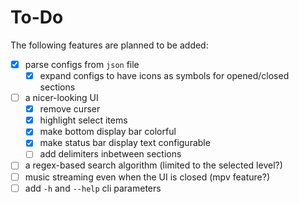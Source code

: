 # To-Do
The following features are planned to be added:

- [x] parse configs from `json` file
    - [x] expand configs to have icons as symbols for opened/closed sections
- [ ] a nicer-looking UI
    - [x] remove curser
    - [x] highlight select items
    - [x] make bottom display bar colorful
    - [x] make status bar display text configurable
    - [ ] add delimiters inbetween sections
- [ ] a regex-based search algorithm (limited to the selected level?)
- [ ] music streaming even when the UI is closed (mpv feature?)
- [ ] add `-h` and `--help` cli parameters
